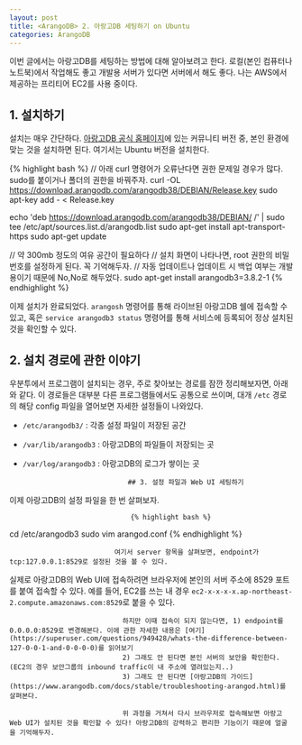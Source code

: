 ```yaml
---
layout: post
title: <ArangoDB> 2. 아랑고DB 세팅하기 on Ubuntu 
categories: ArangoDB
---
```

  
<div class="message">
이번 글에서는 아랑고DB를 세팅하는 방법에 대해 알아보려고 한다. 로컬(본인 컴퓨터나 노트북)에서 작업해도 좋고 개발용 서버가 있다면 서버에서 해도 좋다. 나는 AWS에서 제공하는 프리티어 EC2를 사용 중이다.
</div>

## 1. 설치하기
  설치는 매우 간단하다. [아랑고DB 공식 홈페이지](https://www.arangodb.com/download-major/)에 있는 커뮤니티 버전 중, 본인 환경에 맞는 것을 설치하면 된다. 여기서는 Ubuntu 버전을 설치한다.
  
{% highlight bash %}
// 아래 curl 명령어가 오류난다면 권한 문제일 경우가 많다. sudo를 붙이거나 폴더의 권한을 바꿔주자.
curl -OL https://download.arangodb.com/arangodb38/DEBIAN/Release.key
sudo apt-key add - < Release.key
                                
echo 'deb https://download.arangodb.com/arangodb38/DEBIAN/ /' | sudo tee /etc/apt/sources.list.d/arangodb.list
sudo apt-get install apt-transport-https
sudo apt-get update
                                
// 약 300mb 정도의 여유 공간이 필요하다
// 설치 화면이 나타나면, root 권한의 비밀번호를 설정하게 된다. 꼭 기억해두자.
// 자동 업데이트나 업데이트 시 백업 여부는 개발용이기 때문에 No,No로 해두었다.
sudo apt-get install arangodb3=3.8.2-1
{% endhighlight %}

이제 설치가 완료되었다. `arangosh` 명령어를 통해 라이브된 아랑고DB 쉘에 접속할 수 있고, 혹은 `service arangodb3 status` 명령어를 통해 서비스에 등록되어 정상 설치된 것을 확인할 수 있다.
                                
  ## 2. 설치 경로에 관한 이야기

우분투에서 프로그램이 설치되는 경우, 주로 찾아보는 경로를 잠깐 정리해보자면, 아래와 같다. 이 경로들은 대부분 다른 프로그램들에서도 공통으로 쓰이며, 대개 `/etc` 경로의 해당 config 파일을 열어보면 자세한 설정들이 나와있다.
- `/etc/arangodb3/` : 각종 설정 파일이 저장된 공간
- `/var/lib/arangodb3` : 아랑고DB의 파일들이 저장되는 곳
- `/var/log/arangodb3` : 아랑고DB의 로그가 쌓이는 곳

                                ## 3. 설정 파일과 Web UI 세팅하기
이제 아랑고DB의 설정 파일을 한 번 살펴보자.
                                
                                  {% highlight bash %}
cd /etc/arangodb3
sudo vim arangod.conf
  {% endhighlight %}   
                                
                              여기서 server 항목을 살펴보면, endpoint가 tcp:127.0.0.1:8529로 설정된 것을 볼 수 있다.
실제로 아랑고DB의 Web UI에 접속하려면 브라우저에 본인의 서버 주소에 8529 포트를 붙여 접속할 수 있다. 예를 들어, EC2를 쓰는 내 경우 `ec2-x-x-x-x.ap-northeast-2.compute.amazonaws.com:8529`로 붙을 수 있다.

                                하지만 이때 접속이 되지 않는다면, 1) endpoint를 0.0.0.0:8529로 변경해본다. 이에 관한 자세한 내용은 [여기](https://superuser.com/questions/949428/whats-the-difference-between-127-0-0-1-and-0-0-0-0)를 읽어보기
                                2) 그래도 안 된다면 본인 서버의 보안을 확인한다. (EC2의 경우 보안그룹의 inbound traffic이 내 주소에 열려있는지..)
                                3) 그래도 안 된다면 [아랑고DB의 가이드](https://www.arangodb.com/docs/stable/troubleshooting-arangod.html)를 살펴본다.
                                
                                위 과정을 거쳐서 다시 브라우저로 접속해보면 아랑고 Web UI가 설치된 것을 확인할 수 있다! 아랑고DB의 강력하고 편리한 기능이기 때문에 얼굴을 기억해두자.
                                
                     
                              
                             
